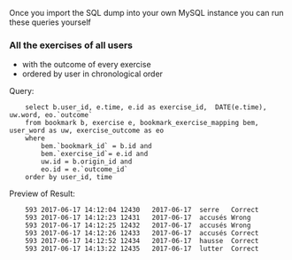 Once you import the SQL dump into your own MySQL instance
you can run these queries yourself

### All the exercises of all users
- with the outcome of every exercise
- ordered by user in chronological order

Query:

		select b.user_id, e.time, e.id as exercise_id,  DATE(e.time), uw.word, eo.`outcome`
		from bookmark b, exercise e, bookmark_exercise_mapping bem, user_word as uw, exercise_outcome as eo
		where
		    bem.`bookmark_id` = b.id and
		    bem.`exercise_id`= e.id and
		    uw.id = b.origin_id and
		    eo.id = e.`outcome_id`
		order by user_id, time

Preview of Result: 

		593	2017-06-17 14:12:04	12430	2017-06-17	serre	Correct
		593	2017-06-17 14:12:23	12431	2017-06-17	accusés	Wrong
		593	2017-06-17 14:12:25	12432	2017-06-17	accusés	Wrong
		593	2017-06-17 14:12:26	12433	2017-06-17	accusés	Correct
		593	2017-06-17 14:12:52	12434	2017-06-17	hausse	Correct
		593	2017-06-17 14:13:22	12435	2017-06-17	lutter	Correct		
